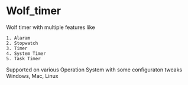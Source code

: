 # Wolf_timer
Wolf timer with multiple features like
```
1. Alaram
2. Stopwatch
3. Timer
4. System Timer
5. Task Timer
```
Supported on various Operation System
with some configuraton tweaks
Windows, Mac, Linux
